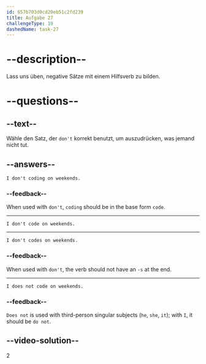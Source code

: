 ```yaml
---
id: 657b703d0cd20eb51c2fd239
title: Aufgabe 27
challengeType: 19
dashedName: task-27
---
```


# --description--

Lass uns üben, negative Sätze mit einem Hilfsverb zu bilden.

# --questions--

## --text--

Wähle den Satz, der `don't` korrekt benutzt, um auszudrücken, was jemand nicht tut.

## --answers--

`I don't coding on weekends.`

### --feedback--

When used with `don't`, `coding` should be in the base form `code`.

---

`I don't code on weekends.`

---

`I don't codes on weekends.`

### --feedback--

When used with `don't`, the verb should not have an `-s` at the end.

---

`I does not code on weekends.`

### --feedback--

`Does not` is used with third-person singular subjects (`he`, `she`, `it`); with `I`, it should be `do not`.

## --video-solution--

2
